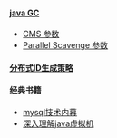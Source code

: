 #### [java GC](http://1437b9a5.wiz06.com/wapp/pages/view/share/s/0kdXCB0UZQj22PcWQg35DuKC1INq733NE4iw2UjJ7c3K8SSs)
* [CMS 参数](http://1437b9a5.wiz06.com/wapp/pages/view/share/s/0kdXCB0UZQj22PcWQg35DuKC3ywYar2AaAbh2SlvzX1V_NRN)
* [Parallel Scavenge 参数](http://1437b9a5.wiz06.com/wapp/pages/view/share/s/0kdXCB0UZQj22PcWQg35DuKC0cjQrQ0uKko42As8QV0U1uqz)    
#### [分布式ID生成策略](http://1437b9a5.wiz06.com/wapp/pages/view/share/s/0kdXCB0UZQj22PcWQg35DuKC2HO_N82AWQ2e2tvjR03GncY7)
#### 经典书籍
* [mysql技术内幕](https://github.com/wangchengithub/ArtisanDeveloper/blob/master/book/MySQL%E6%8A%80%E6%9C%AF%E5%86%85%E5%B9%95.pdf)
* [深入理解java虚拟机](https://github.com/wangchengithub/ArtisanDeveloper/blob/master/book/%E6%B7%B1%E5%85%A5%E7%90%86%E8%A7%A3Java%E8%99%9A%E6%8B%9F%E6%9C%BA%EF%BC%9AJVM%E9%AB%98%E7%BA%A7%E7%89%B9%E6%80%A7%E4%B8%8E%E6%9C%80%E4%BD%B3%E5%AE%9E%E8%B7%B5%EF%BC%88%E6%9C%80%E6%96%B0%E7%AC%AC%E4%BA%8C%E7%89%88%EF%BC%89.pdf)
